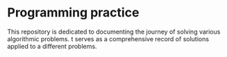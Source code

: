 # Programming practice
This repository is dedicated to documenting the journey of solving various algorithmic problems. 
t serves as a comprehensive record of solutions applied to a different problems.
